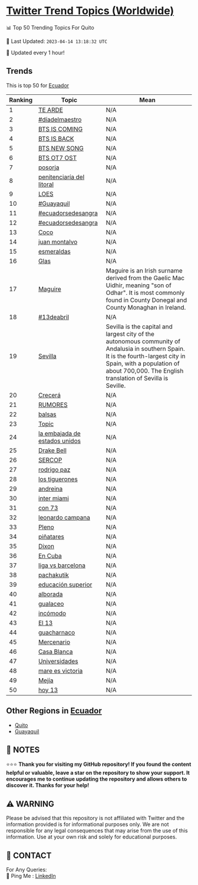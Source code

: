 [Twitter Trend Topics (Worldwide)](https://github.com/ErcinDedeoglu/Twitter-Trend-Topics)
==========


📊 Top 50 Trending Topics For Quito

📆 Last Updated: `2023-04-14 13:18:32 UTC`

🔧 Updated every 1 hour!


## Trends

This is top 50 for [Ecuador](</Ecuador>)

| Ranking | Topic | Mean |
| ------- | ------------ | ------------ |
| 1 | [TE ARDE](http://twitter.com/search?q=TE+ARDE) | N/A |
| 2 | [#díadelmaestro](http://twitter.com/search?q=%23d%c3%adadelmaestro) | N/A |
| 3 | [BTS IS COMING](http://twitter.com/search?q=BTS+IS+COMING) | N/A |
| 4 | [BTS IS BACK](http://twitter.com/search?q=BTS+IS+BACK) | N/A |
| 5 | [BTS NEW SONG](http://twitter.com/search?q=BTS+NEW+SONG) | N/A |
| 6 | [BTS OT7 OST](http://twitter.com/search?q=BTS+OT7+OST) | N/A |
| 7 | [posorja](http://twitter.com/search?q=posorja) | N/A |
| 8 | [penitenciaría del litoral](http://twitter.com/search?q=penitenciar%c3%ada+del+litoral) | N/A |
| 9 | [LOES](http://twitter.com/search?q=LOES) | N/A |
| 10 | [#Guayaquil](http://twitter.com/search?q=%23Guayaquil) | N/A |
| 11 | [#ecuadorsedesangra](http://twitter.com/search?q=%23ecuadorsedesangra) | N/A |
| 12 | [#ecuadorsedesangra](http://twitter.com/search?q=%23ecuadorsedesangra) | N/A |
| 13 | [Coco](http://twitter.com/search?q=Coco) | N/A |
| 14 | [juan montalvo](http://twitter.com/search?q=juan+montalvo) | N/A |
| 15 | [esmeraldas](http://twitter.com/search?q=esmeraldas) | N/A |
| 16 | [Glas](http://twitter.com/search?q=Glas) | N/A |
| 17 | [Maguire](http://twitter.com/search?q=Maguire) | Maguire is an Irish surname derived from the Gaelic Mac Uidhir, meaning "son of Odhar". It is most commonly found in County Donegal and County Monaghan in Ireland. |
| 18 | [#13deabril](http://twitter.com/search?q=%2313deabril) | N/A |
| 19 | [Sevilla](http://twitter.com/search?q=Sevilla) | Sevilla is the capital and largest city of the autonomous community of Andalusia in southern Spain. It is the fourth-largest city in Spain, with a population of about 700,000. The English translation of Sevilla is Seville. |
| 20 | [Crecerá](http://twitter.com/search?q=Crecer%c3%a1) | N/A |
| 21 | [RUMORES](http://twitter.com/search?q=RUMORES) | N/A |
| 22 | [balsas](http://twitter.com/search?q=balsas) | N/A |
| 23 | [Topic](http://twitter.com/search?q=Topic) | N/A |
| 24 | [la embajada de estados unidos](http://twitter.com/search?q=la+embajada+de+estados+unidos) | N/A |
| 25 | [Drake Bell](http://twitter.com/search?q=Drake+Bell) | N/A |
| 26 | [SERCOP](http://twitter.com/search?q=SERCOP) | N/A |
| 27 | [rodrigo paz](http://twitter.com/search?q=rodrigo+paz) | N/A |
| 28 | [los tiguerones](http://twitter.com/search?q=los+tiguerones) | N/A |
| 29 | [andreina](http://twitter.com/search?q=andreina) | N/A |
| 30 | [inter miami](http://twitter.com/search?q=inter+miami) | N/A |
| 31 | [con 73](http://twitter.com/search?q=con+73) | N/A |
| 32 | [leonardo campana](http://twitter.com/search?q=leonardo+campana) | N/A |
| 33 | [Pleno](http://twitter.com/search?q=Pleno) | N/A |
| 34 | [piñatares](http://twitter.com/search?q=pi%c3%b1atares) | N/A |
| 35 | [Dixon](http://twitter.com/search?q=Dixon) | N/A |
| 36 | [En Cuba](http://twitter.com/search?q=En+Cuba) | N/A |
| 37 | [liga vs barcelona](http://twitter.com/search?q=liga+vs+barcelona) | N/A |
| 38 | [pachakutik](http://twitter.com/search?q=pachakutik) | N/A |
| 39 | [educación superior](http://twitter.com/search?q=educaci%c3%b3n+superior) | N/A |
| 40 | [alborada](http://twitter.com/search?q=alborada) | N/A |
| 41 | [gualaceo](http://twitter.com/search?q=gualaceo) | N/A |
| 42 | [incómodo](http://twitter.com/search?q=inc%c3%b3modo) | N/A |
| 43 | [El 13](http://twitter.com/search?q=El+13) | N/A |
| 44 | [guacharnaco](http://twitter.com/search?q=guacharnaco) | N/A |
| 45 | [Mercenario](http://twitter.com/search?q=Mercenario) | N/A |
| 46 | [Casa Blanca](http://twitter.com/search?q=Casa+Blanca) | N/A |
| 47 | [Universidades](http://twitter.com/search?q=Universidades) | N/A |
| 48 | [mare es victoria](http://twitter.com/search?q=mare+es+victoria) | N/A |
| 49 | [Mejía](http://twitter.com/search?q=Mej%c3%ada) | N/A |
| 50 | [hoy 13](http://twitter.com/search?q=hoy+13) | N/A |



## Other Regions in [Ecuador](</Ecuador>)

* [Quito](</Ecuador/Quito.md>)
* [Guayaquil](</Ecuador/Guayaquil.md>)



## 📝 NOTES

⭐⭐⭐ **Thank you for visiting my GitHub repository! If you found the content helpful or valuable, leave a star on the repository to show your support. It encourages me to continue updating the repository and allows others to discover it. Thanks for your help!**


## ⚠️ WARNING

Please be advised that this repository is not affiliated with Twitter and the information provided is for informational purposes only. We are not responsible for any legal consequences that may arise from the use of this information. Use at your own risk and solely for educational purposes.


## 📨 CONTACT

 For Any Queries:  
            🏓 Ping Me : [LinkedIn](https://www.linkedin.com/in/ercindedeoglu/)
